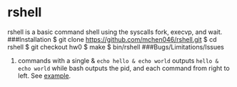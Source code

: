 # rshell
rshell is a basic command shell using the syscalls fork, execvp, and wait.
###Installation
	$ git clone https://github.com/mchen046/rshell.git
	$ cd rshell
	$ git checkout hw0
	$ make
	$ bin/rshell
###Bugs/Limitations/Issues
1. commands with a single & 
`echo hello & echo world` outputs `hello & echo world` while bash outputs the pid, and each command from right to left. See [example](http://bashitout.com/2013/05/18/Ampersands-on-the-command-line.html).



